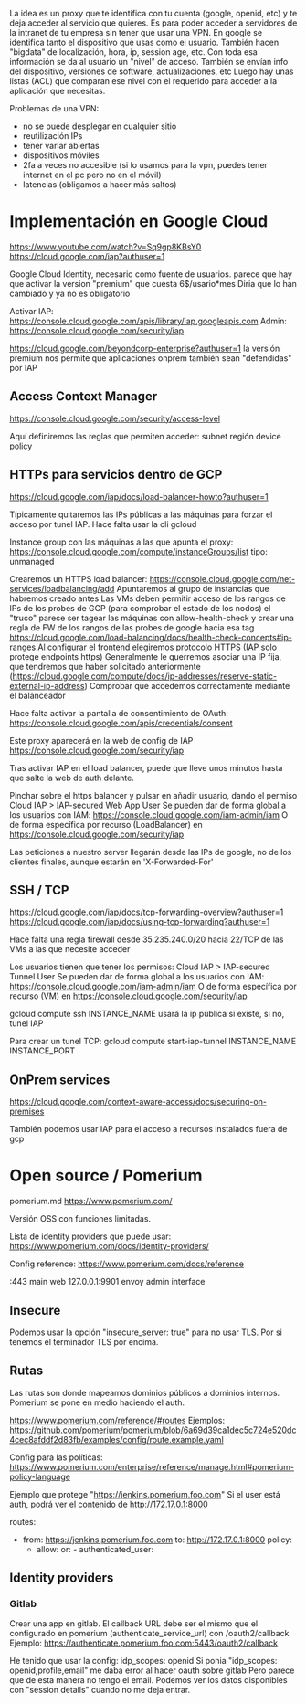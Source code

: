 La idea es un proxy que te identifica con tu cuenta (google, openid, etc) y te deja acceder al servicio que quieres.
Es para poder acceder a servidores de la intranet de tu empresa sin tener que usar una VPN.
En google se identifica tanto el dispositivo que usas como el usuario.
También hacen "bigdata" de localización, hora, ip, session age, etc.
Con toda esa información se da al usuario un "nivel" de acceso.
También se envían info del dispositivo, versiones de software, actualizaciones, etc
Luego hay unas listas (ACL) que comparan ese nivel con el requerido para acceder a la aplicación que necesitas.

Problemas de una VPN:
  - no se puede desplegar en cualquier sitio
  - reutilización IPs
  - tener variar abiertas
  - dispositivos móviles
  - 2fa a veces no accesible (si lo usamos para la vpn, puedes tener internet en el pc pero no en el móvil)
  - latencias (obligamos a hacer más saltos)


# Implementación en Google Cloud
https://www.youtube.com/watch?v=Sq9gp8KBsY0
https://cloud.google.com/iap?authuser=1

Google Cloud Identity, necesario como fuente de usuarios.
  parece que hay que activar la version "premium" que cuesta 6$/usario*mes
  Diria que lo han cambiado y ya no es obligatorio

Activar IAP: https://console.cloud.google.com/apis/library/iap.googleapis.com
Admin: https://console.cloud.google.com/security/iap

https://cloud.google.com/beyondcorp-enterprise?authuser=1
  la versión premium nos permite que aplicaciones onprem también sean "defendidas" por IAP


## Access Context Manager
https://console.cloud.google.com/security/access-level

Aquí definiremos las reglas que permiten acceder:
  subnet
  región
  device policy


## HTTPs para servicios dentro de GCP
https://cloud.google.com/iap/docs/load-balancer-howto?authuser=1

Típicamente quitaremos las IPs públicas a las máquinas para forzar el acceso por tunel IAP.
Hace falta usar la cli gcloud


Instance group con las máquinas a las que apunta el proxy: https://console.cloud.google.com/compute/instanceGroups/list
  tipo: unmanaged

Crearemos un HTTPS load balancer: https://console.cloud.google.com/net-services/loadbalancing/add
  Apuntaremos al grupo de instancias que habremos creado antes
  Las VMs deben permitir acceso de los rangos de IPs de los probes de GCP (para comprobar el estado de los nodos)
    el "truco" parece ser tagear las máquinas con allow-health-check y crear una regla de FW de los rangos de las probes de google hacia esa tag
    https://cloud.google.com/load-balancing/docs/health-check-concepts#ip-ranges
  Al configurar el frontend elegiremos protocolo HTTPS (IAP solo protege endpoints https)
  Generalmente le querremos asociar una IP fija, que tendremos que haber solicitado anteriormente (https://cloud.google.com/compute/docs/ip-addresses/reserve-static-external-ip-address)
  Comprobar que accedemos correctamente mediante el balanceador

Hace falta activar la pantalla de consentimiento de OAuth: https://console.cloud.google.com/apis/credentials/consent

Este proxy aparecerá en la web de config de IAP
https://console.cloud.google.com/security/iap

Tras activar IAP en el load balancer, puede que lleve unos minutos hasta que salte la web de auth delante.

Pinchar sobre el https balancer y pulsar en añadir usuario, dando el permiso
  Cloud IAP > IAP-secured Web App User
  Se pueden dar de forma global a los usuarios con IAM: https://console.cloud.google.com/iam-admin/iam
  O de forma específica por recurso (LoadBalancer) en https://console.cloud.google.com/security/iap

Las peticiones a nuestro server llegarán desde las IPs de google, no de los clientes finales, aunque estarán en 'X-Forwarded-For'


## SSH / TCP
https://cloud.google.com/iap/docs/tcp-forwarding-overview?authuser=1
https://cloud.google.com/iap/docs/using-tcp-forwarding?authuser=1

Hace falta una regla firewall desde 35.235.240.0/20 hacia 22/TCP de las VMs a las que necesite acceder

Los usuarios tienen que tener los permisos:
  Cloud IAP > IAP-secured Tunnel User
  Se pueden dar de forma global a los usuarios con IAM: https://console.cloud.google.com/iam-admin/iam
  O de forma específica por recurso (VM) en https://console.cloud.google.com/security/iap

gcloud compute ssh INSTANCE_NAME
  usará la ip pública si existe, si no, tunel IAP

Para crear un tunel TCP:
gcloud compute start-iap-tunnel INSTANCE_NAME INSTANCE_PORT




## OnPrem services
https://cloud.google.com/context-aware-access/docs/securing-on-premises

También podemos usar IAP para el acceso a recursos instalados fuera de gcp



# Open source / Pomerium
pomerium.md
https://www.pomerium.com/

Versión OSS con funciones limitadas.

Lista de identity  providers que puede usar:
https://www.pomerium.com/docs/identity-providers/


Config reference:
https://www.pomerium.com/docs/reference

:443 main web
127.0.0.1:9901 envoy admin interface

## Insecure
Podemos usar la opción "insecure_server: true" para no usar TLS.
Por si tenemos el terminador TLS por encima.

## Rutas
Las rutas son donde mapeamos dominios públicos a dominios internos.
Pomerium se pone en medio haciendo el auth.

https://www.pomerium.com/reference/#routes
Ejemplos:
https://github.com/pomerium/pomerium/blob/6a69d39ca1dec5c724e520dc4cec8afddf2d83fb/examples/config/route.example.yaml

Config para las políticas:
https://www.pomerium.com/enterprise/reference/manage.html#pomerium-policy-language

Ejemplo que protege "https://jenkins.pomerium.foo.com"
Si el user está auth, podrá ver el contenido de http://172.17.0.1:8000

routes:
  - from: https://jenkins.pomerium.foo.com
    to: http://172.17.0.1:8000
    policy:
      - allow:
          or:
            - authenticated_user:


## Identity providers
### Gitlab
Crear una app en gitlab.
El callback URL debe ser el mismo que el configurado en pomerium (authenticate_service_url) con /oauth2/callback
Ejemplo:
https://authenticate.pomerium.foo.com:5443/oauth2/callback

He tenido que usar la config:
idp_scopes: openid
Si ponia "idp_scopes: openid,profile,email" me daba error al hacer oauth sobre gitlab
Pero parece que de esta manera no tengo el email.
Podemos ver los datos disponibles con "session details" cuando no me deja entrar.
